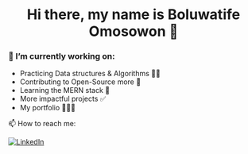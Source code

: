 <h1 align="center"> Hi there, my name is Boluwatife Omosowon 👋  </h1>

### 🌱 I’m currently working on:

- Practicing Data structures & Algorithms 🧠🤯
- Contributing to Open-Source more 💌
- Learning the MERN stack 🥳
- More impactful projects ✅
- My portfolio 👩🏾‍💻



📫 How to reach me:

<a href="https://www.linkedin.com/in/boluwatifeomosowon/"><img alt="LinkedIn" src="https://img.shields.io/badge/linkedin%20-%230077B5.svg?&style=for-the-badge&logo=linkedin&logoColor=white"/></a>

<!--
**bolu-tife/bolu-tife** is a ✨ _special_ ✨ repository because its `README.md` (this file) appears on your GitHub profile.

Here are some ideas to get you started:

- 🔭 I’m currently working on ...
- 🌱 I’m currently learning ...
- 👯 I’m looking to collaborate on ...
- 🤔 I’m looking for help with ...
- 💬 Ask me about ...
- 📫 How to reach me: ...
- 😄 Pronouns: ...
- ⚡ Fun fact: ...
-->

